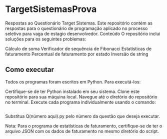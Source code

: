 # TargetSistemasProva
Respostas ao Questionário Target Sistemas.
Este repositório contém as respostas para o questionário de programação aplicado no processo seletivo para vaga de estagio desenvolvedor.
Conteúdo
O repositório inclui soluções para os seguintes problemas:

Cálculo de soma
Verificador de sequência de Fibonacci
Estatísticas de faturamento
Percentual de faturamento por estado
Inversão de string

## Como executar
Todos os programas foram escritos em Python. Para executá-los:

Certifique-se de ter Python instalado em seu sistema.
Clone este repositório para sua máquina local.
Navegue até o diretório do repositório no terminal.
Execute cada programa individualmente usando o comando:
```python Q1.py
```
Substitua Q(número aqui).py pelo número da questão que deseja executar.

Nota: Para o programa de estatísticas de faturamento, certifique-se de ter o arquivo JSON com os dados de faturamento no mesmo diretório do script.
